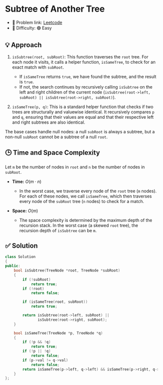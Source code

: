 # Subtree of Another Tree

- 🧩 Problem link: [Leetcode](https://leetcode.com/problems/subtree-of-another-tree/)
- 🚦 Difficulty: 🟢 Easy

## 💡 Approach

1.  `isSubtree(root, subRoot)`: This function traverses the `root` tree. For each node it visits, it calls a helper function, `isSameTree`, to check for an exact match with `subRoot`.

    - If `isSameTree` returns `true`, we have found the subtree, and the result is `true`.
    - If not, the search continues by recursively calling `isSubtree` on the left and right children of the current node (`isSubtree(root->left, subRoot) || isSubtree(root->right, subRoot)`).

2.  `isSameTree(p, q)`: This is a standard helper function that checks if two trees are structurally and valuewise identical. It recursively compares `p` and `q`, ensuring that their values are equal and that their respective left and right subtrees are also identical.

The base cases handle null nodes: a null `subRoot` is always a subtree, but a non-null `subRoot` cannot be a subtree of a null `root`.

## 🕒 Time and Space Complexity

Let `m` be the number of nodes in `root` and `n` be the number of nodes in `subRoot`.

- **Time:** $O(m \cdot n)$

  - In the worst case, we traverse every node of the `root` tree (`m` nodes). For each of these nodes, we call `isSameTree`, which then traverses every node of the `subRoot` tree (`n` nodes) to check for a match.

- **Space:** $O(m)$
  - The space complexity is determined by the maximum depth of the recursion stack. In the worst case (a skewed `root` tree), the recursion depth of `isSubtree` can be `m`.

## ✅ Solution

```cpp
class Solution
{
public:
    bool isSubtree(TreeNode *root, TreeNode *subRoot)
    {
        if (!subRoot)
            return true;
        if (!root)
            return false;

        if (isSameTree(root, subRoot))
            return true;

        return isSubtree(root->left, subRoot) ||
               isSubtree(root->right, subRoot);
    }

    bool isSameTree(TreeNode *p, TreeNode *q)
    {
        if (!p && !q)
            return true;
        if (!p || !q)
            return false;
        if (p->val != q->val)
            return false;
        return isSameTree(p->left, q->left) && isSameTree(p->right, q->right);
    }
};
```
